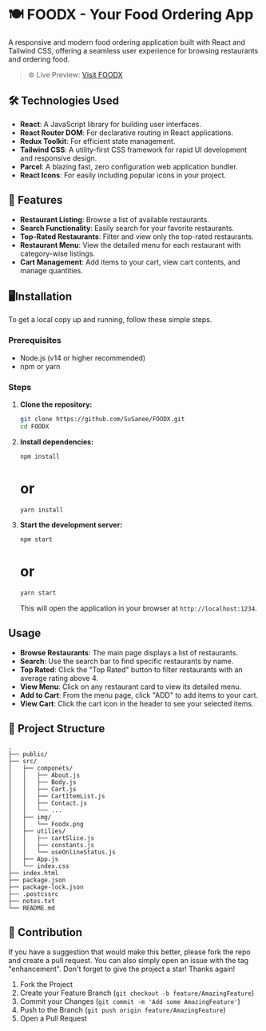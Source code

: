 # 🍽️ FOODX - Your Food Ordering App

A responsive and modern food ordering application built with React and Tailwind CSS, offering a seamless user experience for browsing restaurants and ordering food.
> ⚙️ Live Preview: [Visit FOODX](https://foodx-kappa.vercel.app/)

## 🛠️ Technologies Used

- **React**: A JavaScript library for building user interfaces.
- **React Router DOM**: For declarative routing in React applications.
- **Redux Toolkit**: For efficient state management.
- **Tailwind CSS**: A utility-first CSS framework for rapid UI development and responsive design.
- **Parcel**: A blazing fast, zero configuration web application bundler.
- **React Icons**: For easily including popular icons in your project.

## 🚀 Features

- **Restaurant Listing**: Browse a list of available restaurants.
- **Search Functionality**: Easily search for your favorite restaurants.
- **Top-Rated Restaurants**: Filter and view only the top-rated restaurants.
- **Restaurant Menu**: View the detailed menu for each restaurant with category-wise listings.
- **Cart Management**: Add items to your cart, view cart contents, and manage quantities.


## 🖥️Installation

To get a local copy up and running, follow these simple steps.

### Prerequisites

- Node.js (v14 or higher recommended)
- npm or yarn

### Steps

1.  **Clone the repository:**
    ```bash
    git clone https://github.com/SuSanee/FOODX.git
    cd FOODX
    ```
2.  **Install dependencies:**
    ```bash
    npm install
    ```
    # or
    ```bash
    yarn install
    ```
3.  **Start the development server:**
    ```bash
    npm start
    ```
    # or
    ```bash
    yarn start
    ```
    This will open the application in your browser at `http://localhost:1234`.

## Usage

-   **Browse Restaurants**: The main page displays a list of restaurants.
-   **Search**: Use the search bar to find specific restaurants by name.
-   **Top Rated**: Click the "Top Rated" button to filter restaurants with an average rating above 4.
-   **View Menu**: Click on any restaurant card to view its detailed menu.
-   **Add to Cart**: From the menu page, click "ADD" to add items to your cart.
-   **View Cart**: Click the cart icon in the header to see your selected items.

## 📁 Project Structure

```
.
├── public/
├── src/
│   ├── componets/
│   │   ├── About.js
│   │   ├── Body.js
│   │   ├── Cart.js
│   │   ├── CartItemList.js
│   │   ├── Contact.js
│   │   └── ...
│   ├── img/
│   │   └── Foodx.png
│   ├── utilies/
│   │   ├── cartSlice.js
│   │   ├── constants.js
│   │   └── useOnlineStatus.js
│   ├── App.js
│   └── index.css
├── index.html
├── package.json
├── package-lock.json
├── .postcssrc
├── notes.txt
└── README.md
```

## 🤝 Contribution

If you have a suggestion that would make this better, please fork the repo and create a pull request. You can also simply open an issue with the tag "enhancement".
Don't forget to give the project a star! Thanks again!

1.  Fork the Project
2.  Create your Feature Branch (`git checkout -b feature/AmazingFeature`)
3.  Commit your Changes (`git commit -m 'Add some AmazingFeature'`)
4.  Push to the Branch (`git push origin feature/AmazingFeature`)
5.  Open a Pull Request
